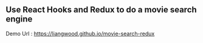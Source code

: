 ## Use React Hooks and Redux to do a movie search engine
Demo Url : https://liangwood.github.io/movie-search-redux 

